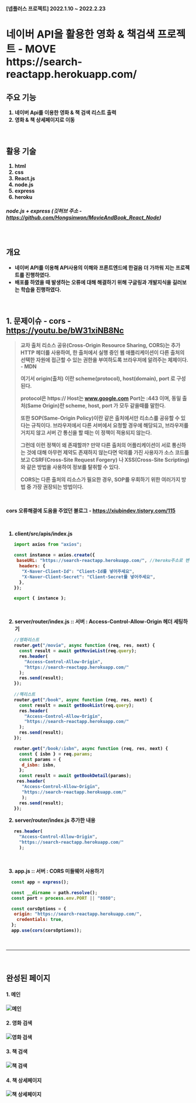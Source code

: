 <b>[넵플러스 프로젝트] 2022.1.10 ~ 2022.2.23


  <h1> 네이버 API을 활용한 영화 & 책검색 프로젝트 - MOVE </br> https://search-reactapp.herokuapp.com/</h1>
  
## 주요 기능 
  1. 네이버 Api를 이용한 영화 & 책 검색 리스트 출력
  2. 영화 & 책 상세페이지로 이동
  
</br>
  
## 활용 기술
  1. html
  2. css
  3. React.js
  4. node.js
  5. express
  6. heroku
##### node.js + express (깃허브 주소 - https://github.com/Hongsinwon/MovieAndBook_React_Node)

</br>

## 개요 
- 네이버 API를 이용해 API사용의 이해와 프론트엔드에 한걸음 더 가까워 지는 프로젝트를 진행하였다.
- 배포를 하였을 때 발생하는 오류에 대해 해결하기 위해 구글링과 개발지식을 길러보는 학습을 진행하였다.
 

</br>

## 1. 문제이슈 - cors - https://youtu.be/bW31xiNB8Nc
> 교차 출처 리소스 공유(Cross-Origin Resource Sharing, CORS)는 추가 HTTP 헤더를 사용하여, 한 출처에서 실행 중인 웹 애플리케이션이 다른 출처의 선택한 자원에 접근할 수 있는 권한을 부여하도록 브라우저에 알려주는 체제이다. - MDN
> 
> 여기서 origin(출처) 이란 scheme(protocol), host(domain), port 로 구성된다.
> 
> protocol은 https:// Host는 www.google.com Port는 :443 이며, 동일 출처(Same Origin)란 scheme, host, port 가 모두 같을때를 말한다.
> 
> 또한 SOP(Same-Origin Policy)이란 같은 출처에서만 리소스를 공유할 수 있다는 규칙이다. 브라우저에서 다른 서버에서 요청할 경우에 해당되고, 브라우저를 거치지 않고 서버 간 통신을 할 때는 이 정책이 적용되지 않는다.
> 
> 그런데 이런 정책이 왜 존재할까? 만약 다른 출처의 어플리케이션이 서로 통신하는 것에 대해 아무런 제약도 존재하지 않는다면 악의를 가진 사용자가 소스 코드를 보고 CSRF(Cross-Site Request Forgery) 나 XSS(Cross-Site Scripting) 와 같은 방법을 사용하여 정보를 탈취할 수 있다.
> 
> CORS는 다른 출처의 리소스가 필요한 경우,  SOP를 우회하기 위한 여러가지 방법 중 가장 권장되는 방법이다.

</br>

cors 오류해결에 도움을 주었던 블로그 - https://xiubindev.tistory.com/115

</br> 

1. client/src/apis/index.js
 ```javascript
    import axios from "axios";

    const instance = axios.create({
     baseURL: "https://search-reactapp.herokuapp.com/", //heroku주소로 변경
      headers: {
       "X-Naver-Client-Id": "Client-Id를 넣어주세요",
       "X-Naver-Client-Secret": "Client-Secret를 넣어주세요",
      },
    });

    export { instance };
 ```
 
 </br> 
 
 2. server/router/index.js :: 서버 : Access-Control-Allow-Origin 헤더 세팅하기
 ```javascript
    //영화리스트
    router.get("/movie", async function (req, res, next) {
      const result = await getMovieList(req.query);
      res.header(
        "Access-Control-Allow-Origin",
        "https://search-reactapp.herokuapp.com/"
      );
      res.send(result);
    });
    
    //책리스트
    router.get("/book", async function (req, res, next) {
      const result = await getBookList(req.query);
      res.header(
        "Access-Control-Allow-Origin",
        "https://search-reactapp.herokuapp.com/"
      );
      res.send(result);
    });

    router.get("/book/:isbn", async function (req, res, next) {
      const { isbn } = req.params;
      const params = {
       d_isbn: isbn,
      };
      const result = await getBookDetail(params);
     res.header(
       "Access-Control-Allow-Origin",
       "https://search-reactapp.herokuapp.com/"
       );
      res.send(result);
    });

 ```
 
2. server/router/index.js 추가한 내용
 
  ```javascript
     res.header(
       "Access-Control-Allow-Origin",
       "https://search-reactapp.herokuapp.com/"
       );
 ```
 
 </br> 

3. app.js  :: 서버 : CORS 미들웨어 사용하기
  ```javascript
    const app = express();

    const __dirname = path.resolve();
    const port = process.env.PORT || "8080";

    const corsOptions = {
     origin: "https://search-reactapp.herokuapp.com/",
      credentials: true,
    };
    app.use(cors(corsOptions));
 ```

</br>

--------------------------------------------

</br>
 
 ## 완성된 페이지
 
#### 1. 메인
![메인](images/main.png)
 
#### 2. 영화 검색
![영화 검색](images/movie.png)
  
#### 3. 책 검색
![책 검색](images/book.png)
   
#### 4. 책 상세페이지
![책 상세페이지](images/detail.png)

